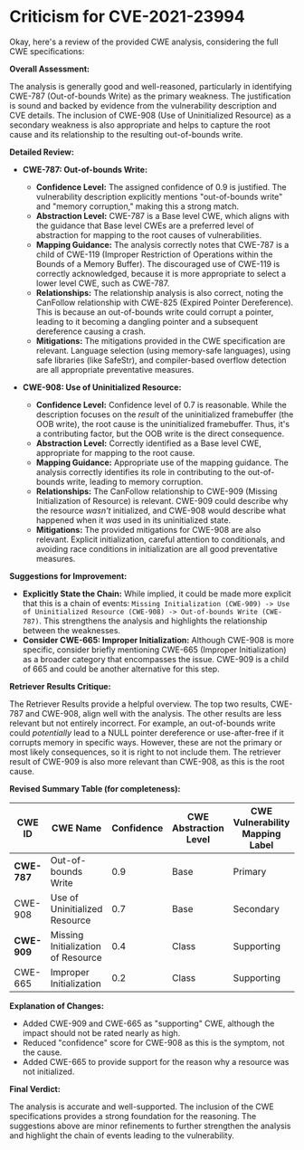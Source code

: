 # Criticism for CVE-2021-23994

Okay, here's a review of the provided CWE analysis, considering the full CWE specifications:

**Overall Assessment:**

The analysis is generally good and well-reasoned, particularly in identifying CWE-787 (Out-of-bounds Write) as the primary weakness. The justification is sound and backed by evidence from the vulnerability description and CVE details. The inclusion of CWE-908 (Use of Uninitialized Resource) as a secondary weakness is also appropriate and helps to capture the root cause and its relationship to the resulting out-of-bounds write.

**Detailed Review:**

*   **CWE-787: Out-of-bounds Write:**

    *   **Confidence Level:** The assigned confidence of 0.9 is justified. The vulnerability description explicitly mentions "out-of-bounds write" and "memory corruption," making this a strong match.
    *   **Abstraction Level:**  CWE-787 is a Base level CWE, which aligns with the guidance that Base level CWEs are a preferred level of abstraction for mapping to the root causes of vulnerabilities.
    *   **Mapping Guidance:** The analysis correctly notes that CWE-787 is a child of CWE-119 (Improper Restriction of Operations within the Bounds of a Memory Buffer). The discouraged use of CWE-119 is correctly acknowledged, because it is more appropriate to select a lower level CWE, such as CWE-787.
    *   **Relationships:** The relationship analysis is also correct, noting the CanFollow relationship with CWE-825 (Expired Pointer Dereference). This is because an out-of-bounds write could corrupt a pointer, leading to it becoming a dangling pointer and a subsequent dereference causing a crash.
    *   **Mitigations:** The mitigations provided in the CWE specification are relevant.  Language selection (using memory-safe languages), using safe libraries (like SafeStr), and compiler-based overflow detection are all appropriate preventative measures.

*   **CWE-908: Use of Uninitialized Resource:**

    *   **Confidence Level:** Confidence level of 0.7 is reasonable. While the description focuses on the *result* of the uninitialized framebuffer (the OOB write), the root cause is the uninitialized framebuffer. Thus, it's a contributing factor, but the OOB write is the direct consequence.
    *   **Abstraction Level:** Correctly identified as a Base level CWE, appropriate for mapping to the root cause.
    *   **Mapping Guidance:** Appropriate use of the mapping guidance. The analysis correctly identifies its role in contributing to the out-of-bounds write, leading to memory corruption.
    *   **Relationships:** The CanFollow relationship to CWE-909 (Missing Initialization of Resource) is relevant.  CWE-909 could describe why the resource *wasn't* initialized, and CWE-908 would describe what happened when it *was* used in its uninitialized state.
    *   **Mitigations:** The provided mitigations for CWE-908 are also relevant.  Explicit initialization, careful attention to conditionals, and avoiding race conditions in initialization are all good preventative measures.

**Suggestions for Improvement:**

*   **Explicitly State the Chain:**  While implied, it could be made more explicit that this is a chain of events: `Missing Initialization (CWE-909) -> Use of Uninitialized Resource (CWE-908) -> Out-of-bounds Write (CWE-787)`.  This strengthens the analysis and highlights the relationship between the weaknesses.
*   **Consider CWE-665: Improper Initialization:** Although CWE-908 is more specific, consider briefly mentioning CWE-665 (Improper Initialization) as a broader category that encompasses the issue. CWE-909 is a child of 665 and could be another alternative for this step.

**Retriever Results Critique:**

The Retriever Results provide a helpful overview.  The top two results, CWE-787 and CWE-908, align well with the analysis.  The other results are less relevant but not entirely incorrect. For example, an out-of-bounds write could *potentially* lead to a NULL pointer dereference or use-after-free if it corrupts memory in specific ways.  However, these are not the primary or most likely consequences, so it is right to not include them. The retriever result of CWE-909 is also more relevant than CWE-908, as this is the root cause.

**Revised Summary Table (for completeness):**

| CWE ID | CWE Name | Confidence | CWE Abstraction Level | CWE Vulnerability Mapping Label | CWE-Vulnerability Mapping Notes |
|---|---|---|---|---|---|
| **CWE-787** | Out-of-bounds Write | 0.9 | Base | Primary | Allowed |
| CWE-908 | Use of Uninitialized Resource | 0.7 | Base | Secondary | Allowed |
| **CWE-909** | Missing Initialization of Resource | 0.4 | Class | Supporting | Allowed-with-Review|
| CWE-665 | Improper Initialization | 0.2 | Class | Supporting | Discouraged|

**Explanation of Changes:**
* Added CWE-909 and CWE-665 as "supporting" CWE, although the impact should not be rated nearly as high.
* Reduced "confidence" score for CWE-908 as this is the symptom, not the cause.
* Added CWE-665 to provide support for the reason why a resource was not initialized.

**Final Verdict:**

The analysis is accurate and well-supported. The inclusion of the CWE specifications provides a strong foundation for the reasoning. The suggestions above are minor refinements to further strengthen the analysis and highlight the chain of events leading to the vulnerability.